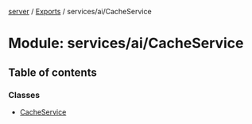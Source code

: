 [server](../README.md) / [Exports](../modules.md) / services/ai/CacheService

# Module: services/ai/CacheService

## Table of contents

### Classes

- [CacheService](../classes/services_ai_CacheService.CacheService.md)
